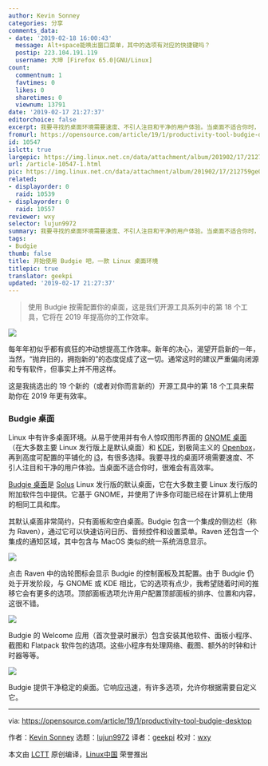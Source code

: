 ```yaml
---
author: Kevin Sonney
categories: 分享
comments_data:
- date: '2019-02-18 16:00:43'
  message: Alt+space能唤出窗口菜单，其中的选项有对应的快捷键吗？
  postip: 223.104.191.119
  username: 大坤 [Firefox 65.0|GNU/Linux]
count:
  commentnum: 1
  favtimes: 0
  likes: 0
  sharetimes: 0
  viewnum: 13791
date: '2019-02-17 21:27:37'
editorchoice: false
excerpt: 我要寻找的桌面环境需要速度、不引人注目和干净的用户体验。当桌面不适合你时，很难会有高效率。
fromurl: https://opensource.com/article/19/1/productivity-tool-budgie-desktop
id: 10547
islctt: true
largepic: https://img.linux.net.cn/data/attachment/album/201902/17/212759ge0j9a5j0tpzsffs.png
url: /article-10547-1.html
pic: https://img.linux.net.cn/data/attachment/album/201902/17/212759ge0j9a5j0tpzsffs.png.thumb.jpg
related:
- displayorder: 0
  raid: 10539
- displayorder: 0
  raid: 10557
reviewer: wxy
selector: lujun9972
summary: 我要寻找的桌面环境需要速度、不引人注目和干净的用户体验。当桌面不适合你时，很难会有高效率。
tags:
- Budgie
thumb: false
title: 开始使用 Budgie 吧，一款 Linux 桌面环境
titlepic: true
translator: geekpi
updated: '2019-02-17 21:27:37'
---
```



> 
> 使用 Budgie 按需配置你的桌面，这是我们开源工具系列中的第 18 个工具，它将在 2019 年提高你的工作效率。
> 
> 
> 


![](/data/attachment/album/201902/17/212759ge0j9a5j0tpzsffs.png)


每年年初似乎都有疯狂的冲动想提高工作效率。新年的决心，渴望开启新的一年，当然，“抛弃旧的，拥抱新的”的态度促成了这一切。通常这时的建议严重偏向闭源和专有软件，但事实上并不用这样。


这是我挑选出的 19 个新的（或者对你而言新的）开源工具中的第 18 个工具来帮助你在 2019 年更有效率。


### Budgie 桌面


Linux 中有许多桌面环境。从易于使用并有令人惊叹图形界面的 [GNOME 桌面](https://www.gnome.org/)（在大多数主要 Linux 发行版上是默认桌面）和 [KDE](https://www.kde.org/)，到极简主义的 [Openbox](http://openbox.org/wiki/Main_Page)，再到高度可配置的平铺化的 [i3](https://i3wm.org/)，有很多选择。我要寻找的桌面环境需要速度、不引人注目和干净的用户体验。当桌面不适合你时，很难会有高效率。


[Budgie 桌面](https://getsol.us/solus/experiences/)是 [Solus](https://getsol.us/home/) Linux 发行版的默认桌面，它在大多数主要 Linux 发行版的附加软件包中提供。它基于 GNOME，并使用了许多你可能已经在计算机上使用的相同工具和库。


其默认桌面非常简约，只有面板和空白桌面。Budgie 包含一个集成的侧边栏（称为 Raven），通过它可以快速访问日历、音频控件和设置菜单。Raven 还包含一个集成的通知区域，其中包含与 MacOS 类似的统一系统消息显示。


![](/data/attachment/album/201902/17/212816y3dc6t6oa2ka624q.png)


点击 Raven 中的齿轮图标会显示 Budgie 的控制面板及其配置。由于 Budgie 仍处于开发阶段，与 GNOME 或 KDE 相比，它的选项有点少，我希望随着时间的推移它会有更多的选项。顶部面板选项允许用户配置顶部面板的排序、位置和内容，这很不错。


![](/data/attachment/album/201902/17/212824s4z8kkqho9pgo9zq.png)


Budgie 的 Welcome 应用（首次登录时展示）包含安装其他软件、面板小程序、截图和 Flatpack 软件包的选项。这些小程序有处理网络、截图、额外的时钟和计时器等等。


![](/data/attachment/album/201902/17/212830ghxppvfhczuvzzvn.png)


Budgie 提供干净稳定的桌面。它响应迅速，有许多选项，允许你根据需要自定义它。




---


via: <https://opensource.com/article/19/1/productivity-tool-budgie-desktop>


作者：[Kevin Sonney](https://opensource.com/users/ksonney "Kevin Sonney") 选题：[lujun9972](https://github.com/lujun9972) 译者：[geekpi](https://github.com/geekpi) 校对：[wxy](https://github.com/wxy)


本文由 [LCTT](https://github.com/LCTT/TranslateProject) 原创编译，[Linux中国](https://linux.cn/) 荣誉推出